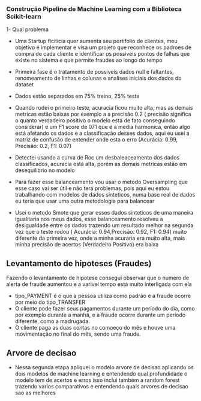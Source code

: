 ### Construção Pipeline de Machine Learning com a Biblioteca Scikit-learn

1-  Qual problema 

- Uma Startup ficiticia quer aumenta seu portifolio de clientes, meu objetivo é implementar e visa um projeto que reconhece os padroes de compra de cada cliente e identificar os possiveis pontos de falhas que existe no sistema e que permite fraudes ao longo do tempo


- Primeira fase é o tratamento de possiveis dados null e faltantes, renomeamento de linhas e colunas e analises iniciais dos dados do dataset

- Dados estão separados em 75% treino, 25% teste


- Quando rodei o primeiro teste,  acuracia ficou muito alta, mas as demais metricas estão baixas por exemplo a a precisão 0.2 ( precisão significa o quanto verdadeiro positivo o modelo está de fato conseguindo considerar)
e um F1 score de 071 que é a media harmonica, então algo está afetando os dados e a classificação desses dados, aqui eu usei a matriz de confusão de entender onde esta o erro (Acurácia: 0.99, Precisão: 0.2, F1: 0.07)

- Detectei usando a curva de Roc um desbaleaceamento dos dados classificados, acuracia está alta, porém as demais metrícas estão em desequilibrio no modelo

-  Para fazer esse balanceamento vou usar o metodo Oversampling que esse caso vai ser útil e não terá problemas, pois aqui eu estou trabalhando com modelos de dados sinteticos, numa base real de dados eu teria que usar uma outra metodologia para balancear

- Usei o metodo Smote que gerar esses dados sinteticos de uma maneira igualitaria nos meus dados, esse balanceamento resolveu a desigualdade entre os dados trazendo um resultado melhor na segunda vez que o teste rodou ( Acurácia: 0.94,Precisão: 0.92, F1: 0.94) muito diferente da primeira vez, onde a minha acuraria era muito alta, mais minha precisão de acertos (Verdadeiro Positivo) era baixa

## Levantamento de hipoteses (Fraudes)
 Fazendo o levantamento de hipotese consegui observar que o numéro de alerta de fraude aumentou e a varivel tempo está muito interligada com ela

- tipo_PAYMENT é o que a pessoa utiliza como padrão e a fraude ocorre por meio do tipo_TRANSFER
- O cliente pode fazer seus pagamentos durante um período do dia, como por exemplo durante a manhã, e a fraude ocorre durante um período diferente, como a madrugada.
- O cliente paga as duas contas no comoeço do mês e houve uma movimentação no final do mês, sendo uma fraude.

## Arvore de decisao 

- Nessa segunda etapa apliquei o modelo arvore de decisao aplicando os dois modelos de machine learning e entendendo qual profundidade o modelo tem de acertos e erros
isso inclui também a random forest trazendo varios comparativos e entendendo quais arvores de decisao sao as melhores






